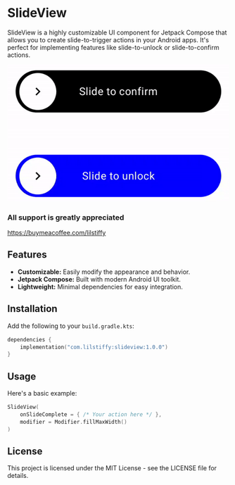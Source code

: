 # SlideView

SlideView is a highly customizable UI component for Jetpack Compose that allows you to create slide-to-trigger actions in your Android apps. It's perfect for implementing features like slide-to-unlock or slide-to-confirm actions.

<p align="center">
  <img src="./demo_video.gif" alt="Demo">
</p>

### All support is greatly appreciated
https://buymeacoffee.com/lilstiffy

## Features

- **Customizable:** Easily modify the appearance and behavior.
- **Jetpack Compose:** Built with modern Android UI toolkit.
- **Lightweight:** Minimal dependencies for easy integration.

## Installation

Add the following to your `build.gradle.kts`:

```kotlin
dependencies {
    implementation("com.lilstiffy:slideview:1.0.0")
}
```

## Usage
Here's a basic example:
```kotlin
SlideView(
    onSlideComplete = { /* Your action here */ },
    modifier = Modifier.fillMaxWidth()
)
```

## License
This project is licensed under the MIT License - see the LICENSE file for details.
